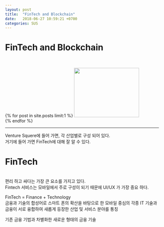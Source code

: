 ```yaml
---
layout: post
title:  "FinTech and Blockchain"
date:   2018-06-27 10:59:21 +0700
categories: SUS
---
```

<h1>FinTech and Blockchain</h1><br>

{% for post in site.posts limit:1 %}
<img src="https://paypulse.github.io/assets/images/blockchain.png" width="213" height="161"/>  
{% endfor %}

---
Venture Squere에 들어 가면, 각 산업별로 구성 되어 있다. <br>
거기에 들어 가면 FinTech에 대해 잘 알 수 있다. <br>

<h1>FinTech</h1><br>
편리 하고 싸다는 가장 큰 요소를 가지고 있다. <br>
Fintech 서비스는 모바일에서 주로 구성이 되기 때문에 UI/UX 가 가장 중요 하다. <br>

FinTech = Finance + Technology<br>
금융과 기술의 합성어로 스마트 폰의 확산을 바탕으로 한 모바일 중심의 각종 IT 기술과 금융이 서로 융합하여 새롭게 등장한 산업 및 서비스 분야를 통칭 <br>

기존 금융 기법과 차별화한 새로운 형태의 금융 기술 <br>
 
